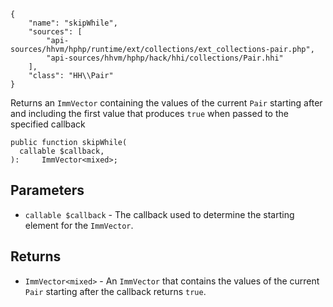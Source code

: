 ``` yamlmeta
{
    "name": "skipWhile",
    "sources": [
        "api-sources/hhvm/hphp/runtime/ext/collections/ext_collections-pair.php",
        "api-sources/hhvm/hphp/hack/hhi/collections/Pair.hhi"
    ],
    "class": "HH\\Pair"
}
```




Returns an ` ImmVector ` containing the values of the current `` Pair `` starting
after and including the first value that produces ``` true ``` when passed to
the specified callback




``` Hack
public function skipWhile(
  callable $callback,
):     ImmVector<mixed>;
```




## Parameters




+ ` callable $callback ` - The callback used to determine the starting element for
  the `` ImmVector ``.




## Returns




* ` ImmVector<mixed> ` - An `` ImmVector `` that contains the values of the current ``` Pair ```
  starting after the callback returns ```` true ````.
<!-- HHAPIDOC -->
